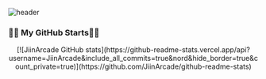 ![header](https://capsule-render.vercel.app/api?type=waving&color=timeGradient&text=Welcome%20to%20Jiin's%20GitHub%20🤞&animation=twinkling&fontSize=35&fontAlignY=40&fontAlign=70&height=250)

<h3 align=""center>👩‍💻 My GitHub Starts👩‍💻</h3>
<div align="center">
[![JiinArcade GitHub stats](https://github-readme-stats.vercel.app/api?username=JiinArcade&include_all_commits=true&nord&hide_border=true&count_private=true)](https://github.com/JiinArcade/github-readme-stats)
</div>
